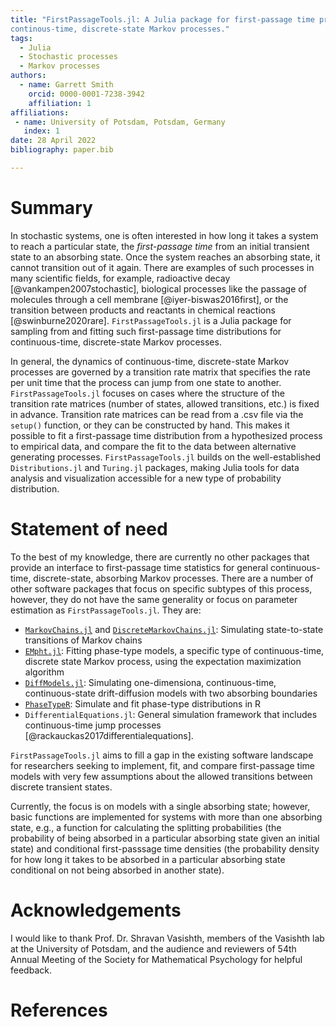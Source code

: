 ```yaml
---
title: "FirstPassageTools.jl: A Julia package for first-passage time problems for
continous-time, discrete-state Markov processes."
tags:
  - Julia
  - Stochastic processes
  - Markov processes
authors:
  - name: Garrett Smith
    orcid: 0000-0001-7238-3942
    affiliation: 1
affiliations:
 - name: University of Potsdam, Potsdam, Germany
   index: 1
date: 28 April 2022
bibliography: paper.bib

---
```


# Summary

In stochastic systems, one is often interested in how long it takes a system to reach a
particular state, the *first-passage time* from an initial transient state to an absorbing
state. Once the system reaches an absorbing state, it cannot transition out of it again.
There are examples of such processes in many scientific fields, for example, radioactive
decay [@vankampen2007stochastic], biological processes like the passage of molecules through
a cell membrane [@iyer-biswas2016first], or the transition between products and reactants in
chemical reactions [@swinburne2020rare]. `FirstPassageTools.jl` is a Julia package for
sampling from and fitting such first-passage time distributions for continuous-time,
discrete-state Markov processes. 

In general, the dynamics of continuous-time, discrete-state Markov processes are governed by
a transition rate matrix that specifies the rate per unit time that the process can jump
from one state to another. `FirstPassageTools.jl` focuses on cases where the structure of
the transition rate matrices (number of states, allowed transitions, etc.) is fixed in
advance. Transition rate matrices can be read from a .csv file via the `setup()` function,
or they can be constructed by hand. This makes it possible to fit a first-passage time
distribution from a hypothesized process to empirical data, and compare the fit to the data
between alternative generating processes. `FirstPassageTools.jl` builds on the
well-established `Distributions.jl` and `Turing.jl` packages, making Julia tools for data
analysis and visualization accessible for a new type of probability distribution.

# Statement of need

To the best of my knowledge, there are currently no other packages that provide an interface
to first-passage time statistics for general continuous-time, discrete-state, absorbing
Markov processes. There are a number of other software packages that focus on specific
subtypes of this process, however, they do not have the same generality or focus on
parameter estimation as `FirstPassageTools.jl`. They are:

- [`MarkovChains.jl`](https://github.com/mfornino/MarkovChains.jl) and
  [`DiscreteMarkovChains.jl`](https://github.com/Maelstrom6/DiscreteMarkovChains.jl):
  Simulating state-to-state transitions of Markov chains
- [`EMpht.jl`](https://github.com/Pat-Laub/EMpht.jl): Fitting phase-type models, a specific
  type of continuous-time, discrete state Markov process, using the expectation maximization
  algorithm
- [`DiffModels.jl`](https://github.com/DrugowitschLab/DiffModels.jl): Simulating
  one-dimensiona, continuous-time, continuous-state drift-diffusion models with two
  absorbing boundaries
- [`PhaseTypeR`](https://rivasiker.github.io/PhaseTypeR/index.html): Simulate and fit
  phase-type distributions in R
- `DifferentialEquations.jl`: General simulation framework that includes continuous-time jump
  processes [@rackauckas2017differentialequations].

`FirstPassageTools.jl` aims to fill a gap in the existing software landscape for researchers
seeking to implement, fit, and compare first-passage time models with very few assumptions
about the allowed transitions between discrete transient states.

Currently, the focus is on models with a single absorbing state; however, basic functions
are implemented for systems with more than one absorbing state, e.g., a function for
calculating the splitting probabilities (the probability of being absorbed in a particular
absorbing state given an initial state) and conditional first-passsage time densities (the
probability density for how long it takes to be absorbed in a particular absorbing state
conditional on not being absorbed in another state).

# Acknowledgements

I would like to thank Prof. Dr. Shravan Vasishth, members of the Vasishth lab at the
University of Potsdam, and the audience and reviewers of 54th Annual Meeting of the Society
for Mathematical Psychology for helpful feedback.

# References
